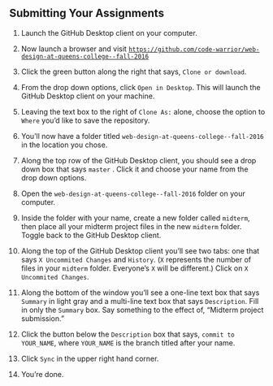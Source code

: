 ## Submitting Your Assignments

1. Launch the GitHub Desktop client on your computer.

2. Now launch a browser and visit [`https://github.com/code-warrior/web-design-at-queens-college--fall-2016`](https://github.com/code-warrior/web-design-at-queens-college--fall-2016)

3. Click the green button along the right that says, `Clone or download`.

4. From the drop down options, click `Open in Desktop`. This will launch the GitHub Desktop client on your machine.

5. Leaving the text box to the right of `Clone As:` alone, choose the option to `Where` you’d like to save the repository.

6. You’ll now have a folder titled `web-design-at-queens-college--fall-2016` in the location you chose.

7. Along the top row of the GitHub Desktop client, you should see a drop down box that says `master` . Click it and choose your name from the drop down options.

8. Open the `web-design-at-queens-college--fall-2016` folder on your computer.

9. Inside the folder with your name, create a new folder called `midterm`, then place all your midterm project files in the new `midterm` folder. Toggle back to the GitHub Desktop client.

10. Along the top of the GitHub Desktop client you’ll see two tabs: one that says `X Uncommited Changes` and `History`. (`X` represents the number of files in your `midterm` folder. Everyone’s `X` will be different.) Click on `X Uncommited Changes`.

11. Along the bottom of the window you’ll see a one-line text box that says `Summary` in light gray and a multi-line text box that says `Description`. Fill in only the `Summary` box. Say something to the effect of, “Midterm project submission.”

12. Click the button below the `Description` box that says, `commit to YOUR_NAME`, where `YOUR_NAME` is the branch titled after your name.

13. Click `Sync` in the upper right hand corner.

14. You’re done.
